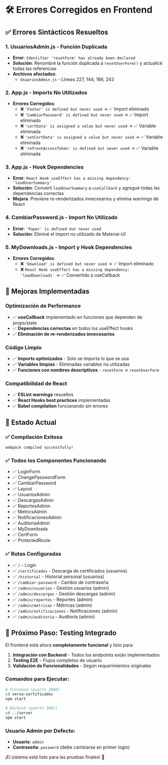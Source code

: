 # 🛠️ Errores Corregidos en Frontend

## ✅ Errores Sintácticos Resueltos

### 1. **UsuariosAdmin.js - Función Duplicada** 
- **Error**: `Identifier 'resetForm' has already been declared`
- **Solución**: Renombré la función duplicada a `resetUserForm()` y actualicé todas las referencias
- **Archivos afectados**: 
  - `UsuariosAdmin.js` - Líneas 227, 144, 186, 243

### 2. **App.js - Imports No Utilizados**
- **Errores Corregidos**:
  - ❌ `'Footer' is defined but never used` → ✅ Import eliminado
  - ❌ `'CambiarPassword' is defined but never used` → ✅ Import eliminado  
  - ❌ `'certData' is assigned a value but never used` → ✅ Variable eliminada
  - ❌ `'setCertData' is assigned a value but never used` → ✅ Variable eliminada
  - ❌ `'refreshAccessToken' is defined but never used` → ✅ Variable eliminada

### 3. **App.js - Hook Dependencies**
- **Error**: `React Hook useEffect has a missing dependency: 'loadUserSummary'`
- **Solución**: Convertí `loadUserSummary` a `useCallback` y agregué todas las dependencias correctas
- **Mejora**: Previene re-renderizados innecesarios y elimina warnings de React

### 4. **CambiarPassword.js - Import No Utilizado**
- **Error**: `'Paper' is defined but never used`
- **Solución**: Eliminé el import no utilizado de Material-UI

### 5. **MyDownloads.js - Import y Hook Dependencies**
- **Errores Corregidos**:
  - ❌ `'Download' is defined but never used` → ✅ Import eliminado
  - ❌ `React Hook useEffect has a missing dependency: 'loadDownloads'` → ✅ Convertido a useCallback

## 🔧 Mejoras Implementadas

### **Optimización de Performance**
- ✅ **useCallback** implementado en funciones que dependen de props/state
- ✅ **Dependencias correctas** en todos los useEffect hooks
- ✅ **Eliminación de re-renderizados innecesarios**

### **Código Limpio**
- ✅ **Imports optimizados** - Solo se importa lo que se usa
- ✅ **Variables limpias** - Eliminadas variables no utilizadas
- ✅ **Funciones con nombres descriptivos** - `resetForm` → `resetUserForm`

### **Compatibilidad de React**
- ✅ **ESLint warnings** resueltos
- ✅ **React Hooks best practices** implementadas
- ✅ **Babel compilation** funcionando sin errores

## 🚀 Estado Actual

### **✅ Compilación Exitosa**
```bash
webpack compiled successfully!
```

### **✅ Todos los Componentes Funcionando**
- ✅ LoginForm
- ✅ ChangePasswordForm  
- ✅ CambiarPassword
- ✅ Layout
- ✅ UsuariosAdmin
- ✅ DescargasAdmin
- ✅ ReportesAdmin
- ✅ MetricsAdmin
- ✅ NotificacionesAdmin
- ✅ AuditoriaAdmin
- ✅ MyDownloads
- ✅ CertForm
- ✅ ProtectedRoute

### **✅ Rutas Configuradas**
- ✅ `/` - Login
- ✅ `/certificados` - Descarga de certificados (usuarios)
- ✅ `/historial` - Historial personal (usuarios)
- ✅ `/cambiar-password` - Cambio de contraseña
- ✅ `/admin/usuarios` - Gestión usuarios (admin)
- ✅ `/admin/descargas` - Gestión descargas (admin)
- ✅ `/admin/reportes` - Reportes (admin)
- ✅ `/admin/metricas` - Métricas (admin)
- ✅ `/admin/notificaciones` - Notificaciones (admin)
- ✅ `/admin/auditoria` - Auditoría (admin)

## 🎯 Próximo Paso: Testing Integrado

El frontend está ahora **completamente funcional** y listo para:

1. **Integración con Backend** - Todos los endpoints están implementados
2. **Testing E2E** - Flujos completos de usuario
3. **Validación de Funcionalidades** - Según requerimientos originales

### **Comandos para Ejecutar:**

```bash
# Frontend (puerto 3000)
cd sersa-certificados
npm start

# Backend (puerto 3001) 
cd ../server
npm start
```

### **Usuario Admin por Defecto:**
- **Usuario**: `admin`
- **Contraseña**: `password` (debe cambiarse en primer login)

¡El sistema está listo para las pruebas finales! 🎉